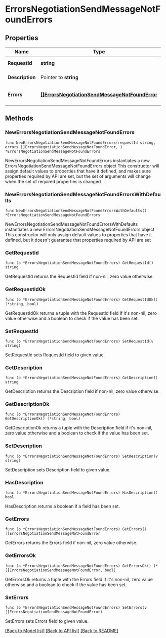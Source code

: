 # ErrorsNegotiationSendMessageNotFoundErrors

## Properties

Name | Type | Description | Notes
------------ | ------------- | ------------- | -------------
**RequestId** | **string** | Идентификатор запроса | 
**Description** | Pointer to **string** | Описание типа ошибки | [optional] 
**Errors** | [**[]ErrorsNegotiationSendMessageNotFoundError**](ErrorsNegotiationSendMessageNotFoundError.md) | Массив с данными ошибок | 

## Methods

### NewErrorsNegotiationSendMessageNotFoundErrors

`func NewErrorsNegotiationSendMessageNotFoundErrors(requestId string, errors []ErrorsNegotiationSendMessageNotFoundError, ) *ErrorsNegotiationSendMessageNotFoundErrors`

NewErrorsNegotiationSendMessageNotFoundErrors instantiates a new ErrorsNegotiationSendMessageNotFoundErrors object
This constructor will assign default values to properties that have it defined,
and makes sure properties required by API are set, but the set of arguments
will change when the set of required properties is changed

### NewErrorsNegotiationSendMessageNotFoundErrorsWithDefaults

`func NewErrorsNegotiationSendMessageNotFoundErrorsWithDefaults() *ErrorsNegotiationSendMessageNotFoundErrors`

NewErrorsNegotiationSendMessageNotFoundErrorsWithDefaults instantiates a new ErrorsNegotiationSendMessageNotFoundErrors object
This constructor will only assign default values to properties that have it defined,
but it doesn't guarantee that properties required by API are set

### GetRequestId

`func (o *ErrorsNegotiationSendMessageNotFoundErrors) GetRequestId() string`

GetRequestId returns the RequestId field if non-nil, zero value otherwise.

### GetRequestIdOk

`func (o *ErrorsNegotiationSendMessageNotFoundErrors) GetRequestIdOk() (*string, bool)`

GetRequestIdOk returns a tuple with the RequestId field if it's non-nil, zero value otherwise
and a boolean to check if the value has been set.

### SetRequestId

`func (o *ErrorsNegotiationSendMessageNotFoundErrors) SetRequestId(v string)`

SetRequestId sets RequestId field to given value.


### GetDescription

`func (o *ErrorsNegotiationSendMessageNotFoundErrors) GetDescription() string`

GetDescription returns the Description field if non-nil, zero value otherwise.

### GetDescriptionOk

`func (o *ErrorsNegotiationSendMessageNotFoundErrors) GetDescriptionOk() (*string, bool)`

GetDescriptionOk returns a tuple with the Description field if it's non-nil, zero value otherwise
and a boolean to check if the value has been set.

### SetDescription

`func (o *ErrorsNegotiationSendMessageNotFoundErrors) SetDescription(v string)`

SetDescription sets Description field to given value.

### HasDescription

`func (o *ErrorsNegotiationSendMessageNotFoundErrors) HasDescription() bool`

HasDescription returns a boolean if a field has been set.

### GetErrors

`func (o *ErrorsNegotiationSendMessageNotFoundErrors) GetErrors() []ErrorsNegotiationSendMessageNotFoundError`

GetErrors returns the Errors field if non-nil, zero value otherwise.

### GetErrorsOk

`func (o *ErrorsNegotiationSendMessageNotFoundErrors) GetErrorsOk() (*[]ErrorsNegotiationSendMessageNotFoundError, bool)`

GetErrorsOk returns a tuple with the Errors field if it's non-nil, zero value otherwise
and a boolean to check if the value has been set.

### SetErrors

`func (o *ErrorsNegotiationSendMessageNotFoundErrors) SetErrors(v []ErrorsNegotiationSendMessageNotFoundError)`

SetErrors sets Errors field to given value.



[[Back to Model list]](../README.md#documentation-for-models) [[Back to API list]](../README.md#documentation-for-api-endpoints) [[Back to README]](../README.md)


